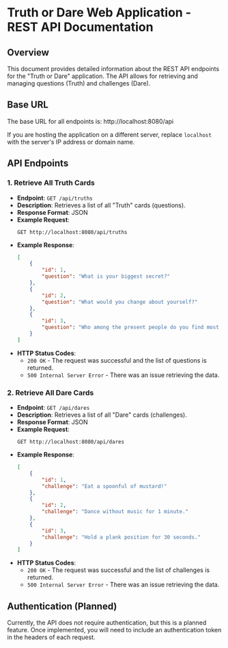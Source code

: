 # Truth or Dare Web Application - REST API Documentation

## Overview
This document provides detailed information about the REST API endpoints for the "Truth or Dare" application. The API allows for retrieving and managing questions (Truth) and challenges (Dare).

## Base URL
The base URL for all endpoints is:
http://localhost:8080/api


If you are hosting the application on a different server, replace `localhost` with the server's IP address or domain name.

## API Endpoints

### 1. Retrieve All Truth Cards

- **Endpoint**: `GET /api/truths`
- **Description**: Retrieves a list of all "Truth" cards (questions).
- **Response Format**: JSON
- **Example Request**:
    ```
    GET http://localhost:8080/api/truths
    ```
- **Example Response**:
    ```json
    [
        {
            "id": 1,
            "question": "What is your biggest secret?"
        },
        {
            "id": 2,
            "question": "What would you change about yourself?"
        },
        {
            "id": 3,
            "question": "Who among the present people do you find most interesting?"
        }
    ]
    ```
- **HTTP Status Codes**:
    - `200 OK` - The request was successful and the list of questions is returned.
    - `500 Internal Server Error` - There was an issue retrieving the data.

### 2. Retrieve All Dare Cards

- **Endpoint**: `GET /api/dares`
- **Description**: Retrieves a list of all "Dare" cards (challenges).
- **Response Format**: JSON
- **Example Request**:
    ```
    GET http://localhost:8080/api/dares
    ```
- **Example Response**:
    ```json
    [
        {
            "id": 1,
            "challenge": "Eat a spoonful of mustard!"
        },
        {
            "id": 2,
            "challenge": "Dance without music for 1 minute."
        },
        {
            "id": 3,
            "challenge": "Hold a plank position for 30 seconds."
        }
    ]
    ```
- **HTTP Status Codes**:
    - `200 OK` - The request was successful and the list of challenges is returned.
    - `500 Internal Server Error` - There was an issue retrieving the data.


## Authentication (Planned)
Currently, the API does not require authentication, but this is a planned feature. Once implemented, you will need to include an authentication token in the headers of each request.
